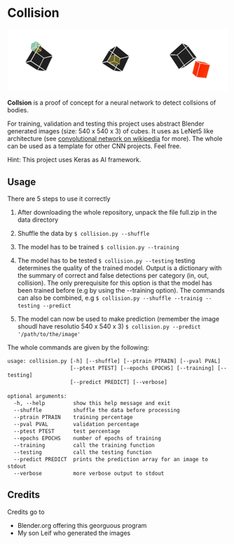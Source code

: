 # Collision
![collisions](banner.jpg)

**Collsion** is a proof of concept for a neural network to detect collsions of bodies. 

For training, validation and testing this project uses abstract Blender generated images (size: 540 x 540 x 3) of cubes. 
It uses as LeNet5 like architecture (see [convolutional network on wikipedia](https://en.wikipedia.org/wiki/Convolutional_neural_network) for more). 
The whole can be used as a template for other CNN projects. Feel free.

Hint: This project uses Keras as AI framework. 

## Usage
There are 5 steps to use it correctly

1. After downloading the whole repository, unpack the file full.zip in the data directory

2. Shuffle the data by `$ collision.py --shuffle`

3. The model has to be trained `$ collision.py --training`

4. The model has to be tested `$ collision.py --testing`
   testing determines the quality of the trained model. Output is a dictionary with the summary of correct and false detections per category (in, out, collision). The only prerequisite for this option is that the model has been trained before (e.g by using the --training option). 
   The commands can also be combined, e.g `$ collision.py --shuffle --trainig --testing --predict`

5. The model can now be used to make prediction (remember the image shoudl have resolutio  540 x 540     x 3) `$ collision.py --predict '/path/to/the/image' `

The whole commands are given by the following:

```shell
usage: collision.py [-h] [--shuffle] [--ptrain PTRAIN] [--pval PVAL]
                    [--ptest PTEST] [--epochs EPOCHS] [--training] [--testing]
                    [--predict PREDICT] [--verbose]

optional arguments:
  -h, --help         show this help message and exit
  --shuffle          shuffle the data before processing
  --ptrain PTRAIN    training percentage
  --pval PVAL        validation percentage
  --ptest PTEST      test percentage
  --epochs EPOCHS    number of epochs of training
  --training         call the training function
  --testing          call the testing function
  --predict PREDICT  prints the prediction array for an image to stdout
  --verbose          more verbose output to stdout
```

## Credits
Credits go to
* Blender.org offering this georguous program
* My son Leif who generated the images 

